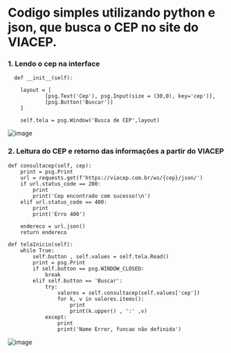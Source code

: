 # Codigo simples utilizando python e json, que busca o CEP no site do VIACEP.

### 1. Lendo o cep na interface<br>
      def __init__(self):

        layout = [
                [psg.Text('Cep'), psg.Input(size = (30,0), key='cep')],
                [psg.Button('Buscar')]
        ]

        self.tela = psg.Window('Busca de CEP',layout)
![image](https://user-images.githubusercontent.com/70667501/132260524-a470ab50-a485-4e84-8332-2cc3d54bda54.png)

### 2. Leitura do CEP e retorno das informações a partir do VIACEP<br>
    def consultacep(self, cep):
        print = psg.Print
        url = requests.get(f'https://viacep.com.br/ws/{cep}/json/')
        if url.status_code == 200:
            print
            print('Cep encontrado com sucesso!\n')
        elif url.status_code == 400:
            print
            print('Erro 400')
         
        endereco = url.json()
        return endereco

    def telaInicio(self):
        while True:    
            self.button , self.values = self.tela.Read()
            print = psg.Print
            if self.button == psg.WINDOW_CLOSED:
                break
            elif self.button == 'Buscar':
                try:    
                    valores = self.consultacep(self.values['cep'])
                    for k, v in valores.items():
                        print
                        print(k.upper() , ':' ,v)
                except:
                    print
                    print('Name Error, funcao não definida')
![image](https://user-images.githubusercontent.com/70667501/132260586-8e06b9d6-5845-406a-b738-8756d9762e9e.png)
